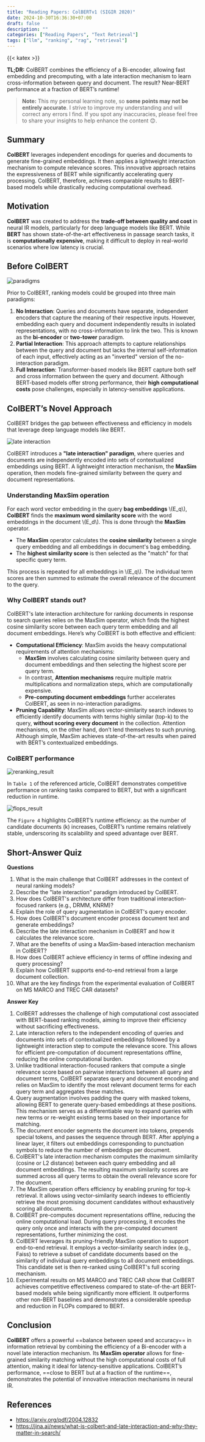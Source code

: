 ```yaml
---
title: "Reading Papers: ColBERTv1 (SIGIR 2020)"
date: 2024-10-30T16:36:30+07:00
draft: false
description: ""
categories: ["Reading Papers", "Text Retrieval"]
tags: ["llm", "ranking", "rag", "retrieval"]
---
```

{{< katex >}}

**TL;DR:** ColBERT combines the efficiency of a Bi-encoder, allowing fast embedding and precomputing, with a late interaction mechanism to learn cross-information between query and document. The result? Near-BERT performance at a fraction of BERT’s runtime!

> **Note:** This my personal learning note, so **some points may not be entirely accurate**. I strive to improve my understanding and will correct any errors I find. If you spot any inaccuracies, please feel free to share your insights to help enhance the content 😊. 

## Summary

**ColBERT** leverages independent encodings for queries and documents to generate fine-grained embeddings. It then applies a lightweight interaction mechanism to compute relevance scores. This innovative approach retains the expressiveness of BERT while significantly accelerating query processing. ColBERT, therefore, achieves comparable results to BERT-based models while drastically reducing computational overhead.

## Motivation
**ColBERT** was created to address the **trade-off between quality and cost** in neural IR models, particularly for deep language models like BERT. While **BERT** has shown state-of-the-art effectiveness in passage search tasks, it is **computationally expensive**, making it difficult to deploy in real-world scenarios where low latency is crucial.

## Before ColBERT

![paradigms](./paradigms.png)

Prior to ColBERT, ranking models could be grouped into three main paradigms:
1. **No Interaction**: Queries and documents have separate, independent encoders that capture the meaning of their respective inputs. However, embedding each query and document independently results in isolated representations, with no cross-information to link the two. This is known as the **bi-encoder** or **two-tower** paradigm. 
2. **Partial Interaction**: This approach attempts to capture relationships between the query and document but lacks the internal self-information of each input, effectively acting as an "inverted" version of the no-interaction paradigm. 
3. **Full Interaction**: Transformer-based models like BERT capture both self and cross information between the query and document. Although BERT-based models offer strong performance, their **high computational costs** pose challenges, especially in latency-sensitive applications.


## ColBERT’s Novel Approach

ColBERT bridges the gap between effectiveness and efficiency in models that leverage deep language models like BERT.

![late interaction](./late_interaction.png)

ColBERT introduces a **"late interaction" paradigm**, where queries and documents are independently encoded into sets of contextualized embeddings using BERT. A lightweight interaction mechanism, the **MaxSim** operation, then models fine-grained similarity between the query and document representations.


### Understanding MaxSim operation

For each word vector embedding in the query **bag embeddings** \\(E_q\\), **ColBERT** finds the **maximum word similarity score** with the word embeddings in the document \\(E_d\\). This is done through the **MaxSim** operator.

- The **MaxSim** operator calculates the **cosine similarity** between a single query embedding and all embeddings in document's bag embedding.
- The **highest similarity score** is then selected as the "match" for that specific query term.

This process is repeated for all embeddings in \\(E_q\\). The individual term scores are then summed to estimate the overall relevance of the document to the query.

### Why ColBERT stands out?

ColBERT's late interaction architecture for ranking documents in response to search queries relies on the MaxSim operator, which finds the highest cosine similarity score between each query term embedding and all document embeddings. Here’s why ColBERT is both effective and efficient: 
- **Computational Efficiency**: MaxSim avoids the heavy computational requirements of attention mechanisms: 
    - **MaxSim** involves calculating cosine similarity between query and document embeddings and then selecting the highest score per query term. 
    - In contrast, **Attention mechanisms** require multiple matrix multiplications and normalization steps, which are computationally expensive. 
    - **Pre-computing document embeddings** further accelerates ColBERT, as seen in no-interaction paradigms. 
- **Pruning Capability**: MaxSim allows vector-similarity search indexes to efficiently identify documents with terms highly similar (top-k) to the query, **without scoring every document** in the collection. Attention mechanisms, on the other hand, don’t lend themselves to such pruning. Although simple, MaxSim achieves state-of-the-art results when paired with BERT’s contextualized embeddings.


### ColBERT performance

![reranking_result](./ranking_result.png)

In `Table 1` of the referenced article, ColBERT demonstrates competitive performance on ranking tasks compared to BERT, but with a significant reduction in runtime.

![flops_result](./flops_result.png)

The `Figure 4` highlights ColBERT’s runtime efficiency: as the number of candidate documents (k) increases, ColBERT’s runtime remains relatively stable, underscoring its scalability and speed advantage over BERT.


## Short-Answer Quiz

**Questions**

1.  What is the main challenge that ColBERT addresses in the context of neural ranking models?
2.  Describe the "late interaction" paradigm introduced by ColBERT.
3.  How does ColBERT's architecture differ from traditional interaction-focused rankers (e.g., DRMM, KNRM)?
4.  Explain the role of query augmentation in ColBERT's query encoder.
5.  How does ColBERT's document encoder process document text and generate embeddings?
6.  Describe the late interaction mechanism in ColBERT and how it calculates the relevance score.
7.  What are the benefits of using a MaxSim-based interaction mechanism in ColBERT?
8.  How does ColBERT achieve efficiency in terms of offline indexing and query processing?
9.  Explain how ColBERT supports end-to-end retrieval from a large document collection.
10.  What are the key findings from the experimental evaluation of ColBERT on MS MARCO and TREC CAR datasets?

**Answer Key**

1.  ColBERT addresses the challenge of high computational cost associated with BERT-based ranking models, aiming to improve their efficiency without sacrificing effectiveness.
2.  Late interaction refers to the independent encoding of queries and documents into sets of contextualized embeddings followed by a lightweight interaction step to compute the relevance score. This allows for efficient pre-computation of document representations offline, reducing the online computational burden.
3.  Unlike traditional interaction-focused rankers that compute a single relevance score based on pairwise interactions between all query and document terms, ColBERT separates query and document encoding and relies on MaxSim to identify the most relevant document terms for each query term and aggregates these matches.
4.  Query augmentation involves padding the query with masked tokens, allowing BERT to generate query-based embeddings at these positions. This mechanism serves as a differentiable way to expand queries with new terms or re-weight existing terms based on their importance for matching.
5.  The document encoder segments the document into tokens, prepends special tokens, and passes the sequence through BERT. After applying a linear layer, it filters out embeddings corresponding to punctuation symbols to reduce the number of embeddings per document.
6.  ColBERT's late interaction mechanism computes the maximum similarity (cosine or L2 distance) between each query embedding and all document embeddings. The resulting maximum similarity scores are summed across all query terms to obtain the overall relevance score for the document.
7.  The MaxSim operation offers efficiency by enabling pruning for top-k retrieval. It allows using vector-similarity search indexes to efficiently retrieve the most promising document candidates without exhaustively scoring all documents.
8.  ColBERT pre-computes document representations offline, reducing the online computational load. During query processing, it encodes the query only once and interacts with the pre-computed document representations, further minimizing the cost.
9.  ColBERT leverages its pruning-friendly MaxSim operation to support end-to-end retrieval. It employs a vector-similarity search index (e.g., Faiss) to retrieve a subset of candidate documents based on the similarity of individual query embeddings to all document embeddings. This candidate set is then re-ranked using ColBERT's full scoring mechanism.
10.  Experimental results on MS MARCO and TREC CAR show that ColBERT achieves competitive effectiveness compared to state-of-the-art BERT-based models while being significantly more efficient. It outperforms other non-BERT baselines and demonstrates a considerable speedup and reduction in FLOPs compared to BERT.

## Conclusion

**ColBERT** offers a powerful ==balance between speed and accuracy== in information retrieval by combining the efficiency of a Bi-encoder with a novel late interaction mechanism. 
Its **MaxSim operator** allows for fine-grained similarity matching without the high computational costs of full attention, making it ideal for latency-sensitive applications. ColBERT’s performance, ==close to BERT but at a fraction of the runtime==, demonstrates the potential of innovative interaction mechanisms in neural IR. 


## References
- https://arxiv.org/pdf/2004.12832
- https://jina.ai/news/what-is-colbert-and-late-interaction-and-why-they-matter-in-search/